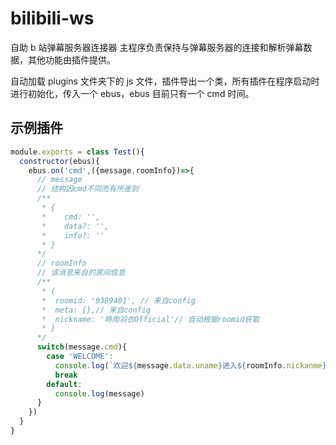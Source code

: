 # bilibili-ws

自助 b 站弹幕服务器连接器
主程序负责保持与弹幕服务器的连接和解析弹幕数据，其他功能由插件提供。

自动加载 plugins 文件夹下的 js 文件，插件导出一个类，所有插件在程序启动时进行初始化，传入一个 ebus，ebus 目前只有一个 cmd 时间。

## 示例插件

```javascript
module.exports = class Test(){
  constructor(ebus){
    ebus.on('cmd',({message,roomInfo})=>{
      // message
      // 结构因cmd不同而有所差别
      /**
       * {
       *    cmd: '',
       *    data?: '',
       *    info?: ''
       * }
      */
      // roomInfo
      // 该消息来自的房间信息
      /**
       * {
       *  roomid: '9389401', // 来自config
       *  meta: {},// 来自config
       *  nickname: '時雨羽衣Official'// 自动根据roomid获取
       * }
      */
      switch(message.cmd){
        case 'WELCOME':
          console.log(`欢迎${message.data.uname}进入${roomInfo.nickanme}的房间`)
          break
        default:
          console.log(message)
      }
    })
  }
}

```
